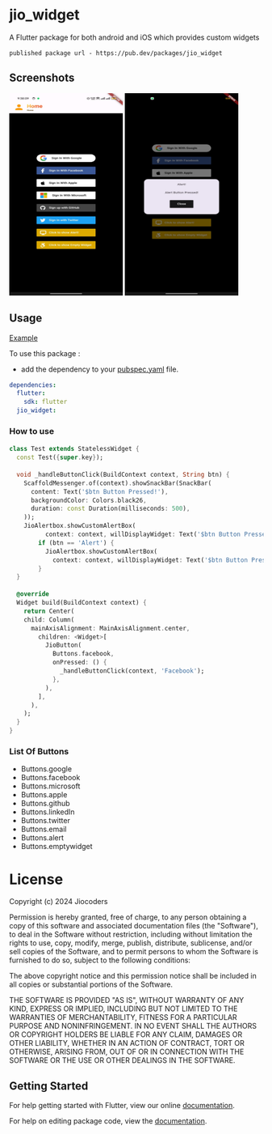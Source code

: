 # jio_widget

A Flutter package for both android and iOS which provides custom widgets

```
published package url - https://pub.dev/packages/jio_widget
```

## Screenshots

<img src="https://github.com/JioCoders/jio_widget/blob/main/example/screenshots/ss1.jpeg?raw=true" height="400em" width="225em" />

<img src="https://raw.githubusercontent.com/JioCoders/jio_widget/main/example/screenshots/ss2.jpeg" height="400em" width="225em" />

## Usage

[Example](https://github.com/JioCoders/jio_widget/blob/main/example/lib/main.dart)

To use this package :

- add the dependency to your [pubspec.yaml](https://github.com/JioCoders/jio_widget/blob/main/pubspec.yaml) file.

```yaml
dependencies:
  flutter:
    sdk: flutter
  jio_widget:
```

### How to use

```dart
class Test extends StatelessWidget {
  const Test({super.key});

  void _handleButtonClick(BuildContext context, String btn) {
    ScaffoldMessenger.of(context).showSnackBar(SnackBar(
      content: Text('$btn Button Pressed!'),
      backgroundColor: Colors.black26,
      duration: const Duration(milliseconds: 500),
    ));
    JioAlertbox.showCustomAlertBox(
          context: context, willDisplayWidget: Text('$btn Button Pressed!'));
        if (btn == 'Alert') {
          JioAlertbox.showCustomAlertBox(
            context: context, willDisplayWidget: Text('$btn Button Pressed!'));
        }
  }

  @override
  Widget build(BuildContext context) {
    return Center(
    child: Column(
      mainAxisAlignment: MainAxisAlignment.center,
        children: <Widget>[
          JioButton(
            Buttons.facebook,
            onPressed: () {
              _handleButtonClick(context, 'Facebook');
            },
          ),
        ],
      ),
    );
  }
}

```

### List Of Buttons

- Buttons.google
- Buttons.facebook
- Buttons.microsoft
- Buttons.apple
- Buttons.github
- Buttons.linkedIn
- Buttons.twitter
- Buttons.email
- Buttons.alert
- Buttons.emptywidget

# License

Copyright (c) 2024 Jiocoders

Permission is hereby granted, free of charge, to any person obtaining a copy
of this software and associated documentation files (the "Software"), to deal
in the Software without restriction, including without limitation the rights
to use, copy, modify, merge, publish, distribute, sublicense, and/or sell
copies of the Software, and to permit persons to whom the Software is
furnished to do so, subject to the following conditions:

The above copyright notice and this permission notice shall be included in all
copies or substantial portions of the Software.

THE SOFTWARE IS PROVIDED "AS IS", WITHOUT WARRANTY OF ANY KIND, EXPRESS OR
IMPLIED, INCLUDING BUT NOT LIMITED TO THE WARRANTIES OF MERCHANTABILITY,
FITNESS FOR A PARTICULAR PURPOSE AND NONINFRINGEMENT. IN NO EVENT SHALL THE
AUTHORS OR COPYRIGHT HOLDERS BE LIABLE FOR ANY CLAIM, DAMAGES OR OTHER
LIABILITY, WHETHER IN AN ACTION OF CONTRACT, TORT OR OTHERWISE, ARISING FROM,
OUT OF OR IN CONNECTION WITH THE SOFTWARE OR THE USE OR OTHER DEALINGS IN THE
SOFTWARE.

## Getting Started

For help getting started with Flutter, view our online [documentation](https://flutter.io/).

For help on editing package code, view the [documentation](https://flutter.io/developing-packages/).
